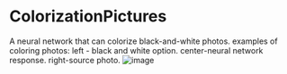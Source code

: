 # ColorizationPictures
A neural network that can colorize black-and-white photos.
examples of coloring photos:
  left - black and white option.
  center-neural network response.
  right-source photo.
![image](https://user-images.githubusercontent.com/43697696/114744780-b71fe080-9d56-11eb-8a5d-480942e3cbb4.png)

